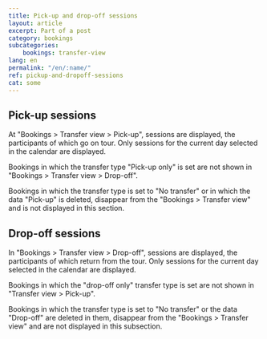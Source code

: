 ```yaml
---
title: Pick-up and drop-off sessions
layout: article
excerpt: Part of a post
category: bookings
subcategories:
    bookings: transfer-view
lang: en
permalink: "/en/:name/"
ref: pickup-and-dropoff-sessions
cat: some
---
```


## **Pick-up sessions**

At "Bookings > Transfer view > Pick-up", sessions are displayed, the participants of which go on tour. Only sessions for the current day selected in the calendar are displayed.

Bookings in which the transfer type "Pick-up only" is set are not shown in "Bookings > Transfer view > Drop-off".

Bookings in which the transfer type is set to "No transfer" or in which the data "Pick-up" is deleted, disappear from the "Bookings > Transfer view" and is not displayed in this section.

## **Drop-off sessions**

In "Bookings > Transfer view > Drop-off", sessions are displayed, the participants of which return from the tour. Only sessions for the current day selected in the calendar are displayed.

Bookings in which the "drop-off only" transfer type is set are not shown in "Transfer view > Pick-up".

Bookings in which the transfer type is set to "No transfer" or the data "Drop-off" are deleted in them, disappear from the "Bookings > Transfer view" and are not displayed in this subsection.

